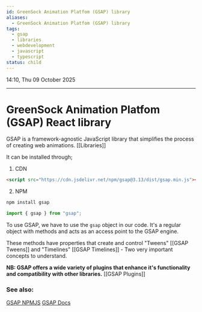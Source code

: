```yaml
---
id: GreenSock Animation Platfom (GSAP) library
aliases:
  - GreenSock Animation Platfom (GSAP) library
tags:
  - gsap
  - libraries
  - webdevelopment
  - javascript
  - typescript
status: child
---
```


14:10, Thu 09 October 2025

---

# GreenSock Animation Platfom (GSAP) React library

GSAP is a framework-agnostic JavaScript library that simplifies the process of
creating web animations. [[Libraries]]

It can be installed through;

1. CDN

```html
<script src="https://cdn.jsdelivr.net/npm/gsap@3.13/dist/gsap.min.js"></script>
```

2. NPM

```sh
npm install gsap
```

```jsx
import { gsap } from "gsap";
```

To use GSAP, we have to use the `gsap` object in our code. It's a regular object
with methods and acts as an access point to the GSAP engine.

These methods have properties that create and control "Tweens" [[GSAP Tweens]] and "Timelines" [[GSAP Timelines]] -
Two very important concepts to understand.

**NB: GSAP offers a wide variety of plugins that enhance it's functionality and
compatibility with other libraries.** [[GSAP Plugins]]

### See also:

[GSAP NPMJS](https://www.npmjs.com/package/gsap)
[GSAP Docs](https://gsap.com/docs/v3/GSAP/)
